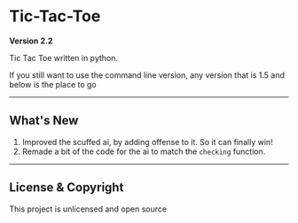 # Tic-Tac-Toe

**Version 2.2**

Tic Tac Toe written in python.

If you still want to use the command line version,
any version that is 1.5 and below is the place to go

---

## What's New

1. Improved the scuffed ai, by adding offense to it. So it can finally win!
2. Remade a bit of the code for the ai to match the `checking` function.

---

## License & Copyright

This project is unlicensed and open source
